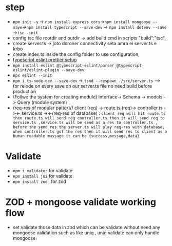 # step

- `npm init -y` -> `npm install express cors`->`npm install mongoose --save`->`npm install typescript --save-dev` -> `npm install dotenv --save` ->`tsc -init`
- config tsc file rootdir and outdir -> add build cmd in scripts "build":"tsc",
- create server.ts -> joto doroner connectivity seta amra ei server.ts e krbo
- create index.ts inside the config folder to use configuration,
- [typescript eslint prettier setup](https://blog.logrocket.com/linting-typescript-eslint-prettier/)
- `npm install eslint @typescript-eslint/parser @typescript-eslint/eslint-plugin --save-dev`
- `npx eslint --init`
- `npm i ts-node-dev --save-dev` -> `tsnd --respawn ./src/server.ts` --> for relode on every save on our server.ts file no need build before production
- (Follwe the system for creating module) Interface-> Schema -> models -> Query (module system)
- (req-res of modular patter)// client (req) -> route.ts (req)-> controller.ts -><- service.ts -><-(req-res of database) : `client req will hit route.ts then route.ts will send req controller.ts then it will send req to service.ts ,service.ts will be send as a res to controller.ts , before the send res the server.ts will play req-res with database, when controller.ts got the res then it will send res to client as a human readable massage it can be {success,message,data}`

# Validate

- `npm i validator` for validate
- `npm install joi` for validate
- `npm install zod ` for zod

# ZOD + mongoose validate working flow

- set validate those data in zod which can be validate without need any mongoose validation such as like uniq , uniq validate can only handle mongoose

